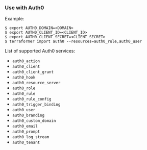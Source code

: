 ### Use with Auth0

Example:

```
$ export AUTH0_DOMAIN=<DOMAIN>
$ export AUTH0_CLIENT_ID=<CLIENT_ID>
$ export AUTH0_CLIENT_SECRET=<CLIENT_SECRET>
$ terraformer import auth0 --resources=auth0_rule,auth0_user
```

List of supported Auth0 services:


* `auth0_action`
* `auth0_client`
* `auth0_client_grant`
* `auth0_hook`
* `auth0_resource_server`
* `auth0_role`
* `auth0_rule`
* `auth0_rule_config`
* `auth0_trigger_binding`
* `auth0_user`
* `auth0_branding`
* `auth0_custom_domain`
* `auth0_email`
* `auth0_prompt`
* `auth0_log_stream`
* `auth0_tenant`
